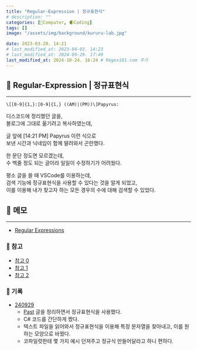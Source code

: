 ```yaml
---
title: "Regular-Expression | 정규표현식"
# description: ""
categories: [💫Computer, 🌒Coding]
tags: []
image: "/assets/img/background/kururu-lab.jpg"

date: 2023-03-20. 14:21
# last_modified_at: 2023-04-03. 14:23
# last_modified_at: 2024-09-29. 17:49
last_modified_at: 2024-10-24. 16:24 # Regex101.com 추가
---
```


## 💫 Regular-Expression | 정규표현식

---

```Text
\[[0-9]{1,}:[0-9]{1,} ((AM)|(PM))\]Papyrus:
```

디스코드에 정리했던 글을,  
블로그에 그대로 옮기려고 복사하였는데,  

글 앞에 [14:21 PM] Papyrus 이런 식으로  
보낸 시간과 닉네임이 함께 딸려와서 곤란했다.  

한 문단 정도면 모르겠는데,  
수 백줄 정도 되는 글이라 일일이 수정하기가 어려웠다.  

평소 글을 쓸 때 VSCode를 이용하는데,  
검색 기능에 정규표현식을 사용할 수 있다는 것을 알게 되었고,  
이를 이용해 내가 찾고자 하는 모든 경우의 수에 대해 검색할 수 있었다.  

## 💫 메모

---

- [Regular Expressions](https://regex101.com/)

### 🫧 참고

- [참고 0](https://hamait.tistory.com/342)
- [참고 1](https://regexr.com/)
- [참고 2](https://stackoverflow.com/questions/41409872/invalid-escape-in-pattern-html-javascript)

### 🫧 기록

- [240929](https://github.com/Mascari4615/KarmoPlayground/commit/6357c7bc5790591e05296a259d8c5a45e6810d27)
  - [Past](/posts/past/) 글을 정리하면서 정규표현식을 사용했다.
  - C# 코드를 간단하게 짰다.
  - 텍스트 파일을 읽어와서 정규표현식을 이용해 특정 문자열을 찾아내고, 이를 원하는 모양으로 바꿨다.
  - 코파일럿한테 몇 가지 예시 던져주고 정규식 만들어달라고 하니 편하다.
